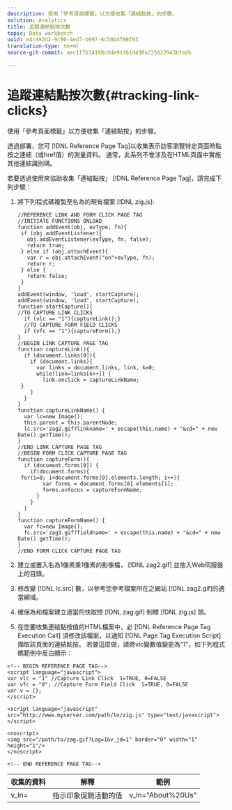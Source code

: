 ```yaml
---
description: 使用「參考頁面標籤」以方便收集「連結點按」的步驟。
solution: Analytics
title: 追蹤連結點按次數
topic: Data workbench
uuid: e4c492d2-9c90-4ed7-b997-6c50bdf98f93
translation-type: tm+mt
source-git-commit: aec1f7b14198cdde91f61d490a235022943bfedb

---
```



# 追蹤連結點按次數{#tracking-link-clicks}

使用「參考頁面標籤」以方便收集「連結點按」的步驟。

透過部署，您可 [!DNL Reference Page Tag]以收集表示訪客瀏覽特定頁面時點按之連結（或href值）的測量資料。 通常，此系列不會涉及在HTML頁面中實施其他連結識別碼。

若要透過使用來協助收集「連結點按」 [!DNL Reference Page Tag]，請完成下列步驟：

1. 將下列程式碼複製至名為的現有檔案 [!DNL zig.js]:

   ```
   //REFERENCE LINK AND FORM CLICK PAGE TAG 
   //INITIATE FUNCTIONS ONLOAD 
   function addEvent(obj, evType, fn){  
    if (obj.addEventListener){  
      obj.addEventListener(evType, fn, false);  
      return true;  
    } else if (obj.attachEvent){  
      var r = obj.attachEvent("on"+evType, fn);  
      return r;  
    } else {  
      return false;  
    }  
   } 
   addEvent(window, 'load', startCapture); 
   addEvent(window, 'load', startCapture); 
   function startCapture(){ 
   //TO CAPTURE LINK CLICKS 
     if (vlc == "1"){captureLink();} 
     //TO CAPTURE FORM FIELD CLICKS 
     if (vfc == "1"){captureForm();} 
   } 
   //BEGIN LINK CAPTURE PAGE TAG 
   function captureLink(){ 
     if (document.links[0]){ 
       if (document.links){ 
         var links = document.links, link, k=0; 
         while(link=links[k++]) { 
           link.onclick = captureLinkName; 
    } 
       } 
     } 
   } 
   function captureLinkName() { 
     var lc=new Image(); 
     this.parent = this.parentNode; 
     lc.src='zag2.gif?linkname=' + escape(this.name) + "&cd=" + new Date().getTime(); 
   } 
   //END LINK CAPTURE PAGE TAG 
   //BEGIN FORM CLICK CAPTURE PAGE TAG 
   function captureForm(){ 
     if (document.forms[0]) { 
       if(document.forms){ 
    for(i=0; i<document.forms[0].elements.length; i++){ 
           var forms = document.forms[0].elements[i]; 
           forms.onfocus = captureFormName; 
         } 
       } 
     } 
   } 
   function captureFormName() { 
     var fc=new Image(); 
     fc.src='zag3.gif?fieldname=' + escape(this.name) + "&cd=" + new Date().getTime(); 
   } 
   //END FORM CLICK CAPTURE PAGE TAG
   ```

1. 建立或置入名為1像素乘1像素的影像檔， [!DNL zag2.gif] 並放入Web伺服器上的目錄。
1. 修改變 [!DNL lc.src] 數，以參考您參考檔案所在之網站 [!DNL zag2.gif]的適當網域。

1. 確保為和檔案建立適當的快取控 [!DNL zag.gif] 制標 [!DNL zig.js] 頭。

1. 在您要收集連結點按值的HTML檔案中，必 [!DNL Reference Page Tag Execution Call] 須修改該檔案，以通知 [!DNL Page Tag Execution Script] 擷取該頁面的連結點按。 若要這麼做，請將vlc變數值變更為&quot;1&quot;，如下列程式碼範例中反白顯示：

```
<!-- BEGIN REFERENCE PAGE TAG--> 
<script language="javascript"> 
var vlc = "1" //Capture Link Click  1=TRUE, 0=FALSE 
var vfc = "0"; //Capture Form Field Click  1=TRUE, 0=FALSE 
var v = {}; 
</script> 
 
<script language="javascript" src=”http://www.myserver.com/path/to/zig.js" type="text/javascript"></script> 
 
<noscript> 
<img src="/path/to/zag.gif?Log=1&v_jd=1" border="0" width="1" height="1"/> 
</noscript> 
 
<!-- END REFERENCE PAGE TAG-->
```

| 收集的資料 | 解釋 | 範例 |
|---|---|---|
| v_ln= | 指示印象促銷活動的值 | v_ln=&quot;About%20Us&quot; |

